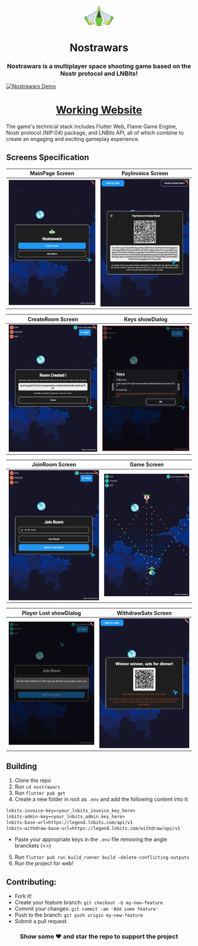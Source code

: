 <div align="center">
    <img src="assets/images/player.png?raw=true" width="80px" alt="Nostrawars Logo"/>
</div>

<h1 align="center"> Nostrawars </h3>
<h3 align="center"> Nostrawars is a multiplayer space shooting game based on the Nostr protocol and LNBits! </h3>


[![Nostrawars Demo](https://imagedelivery.net/wyrwp3c-j0gDDUWgnE7lig/9282a236-6c6d-4630-3668-69c8e2cfea00/public)](https://www.youtube.com/watch?v=y5YkARcmy0w)


<div align="center">

# [Working Website](https://nostrawars.netlify.app/)

</div>

The game's technical stack includes Flutter Web, Flame Game Engine, Nostr protocol (NIP:04) package, and LNBits API, all of which combine to create an engaging and exciting gameplay experience.

## Screens Specification

   MainPage Screen                        |   PayInvoice Screen
:----------------------------------------:|:-------------------------:
![](readme_content/1.png)  |  ![](readme_content/2.png)


   CreateRoom Screen                        |   Keys showDialog
:----------------------------------------:|:-------------------------:
![](readme_content/3.png)  |  ![](readme_content/4.png)


   JoinRoom Screen                        |   Game Screen
:----------------------------------------:|:-------------------------:
![](readme_content/5.png)  |  ![](readme_content/6.png)


   Player Lost showDialog                        |   WithdrawSats Screen
:----------------------------------------:|:-------------------------:
![](readme_content/7.png)  |  ![](readme_content/8.png)


## Building

1. Clone the repo
2. Run `cd nostrawars`
3. Run `flutter pub get`
4. Create a new folder in root as `.env` and add the following content into it:

```.env
lnbits-invoice-key=<your_lnbits_invoice_key_here>
lnbits-admin-key=<your_lnbits_admin_key_here>
lnbits-base-url=https://legend.lnbits.com/api/v1
lnbits-withdraw-base-url=https://legend.lnbits.com/withdraw/api/v1
```
   - Paste your appropriate keys in the `.env` file removing the angle branckets (<>)

5. Run `flutter pub run build_runner build —delete-conflicting-outputs`
6. Run the project for web!

## Contributing:

 - Fork it!
 - Create your feature branch: `git checkout -b my-new-feature`
 - Commit your changes: `git commit -am 'Add some feature'`
 - Push to the branch: `git push origin my-new-feature`
 - Submit a pull request.

 <h3 align="center">Show some ❤ and star the repo to support the project</h3>
